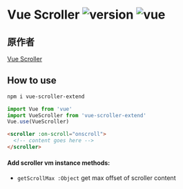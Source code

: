 # Vue Scroller ![version](https://img.shields.io/badge/version-%20v1.0.0%20-green.svg) ![vue](https://img.shields.io/badge/vue-%20v2.1%20-green.svg) 
## 原作者
[Vue Scroller](https://github.com/wangdahoo/vue-scroller) 

## How to use

```bash
npm i vue-scroller-extend
```

```js
import Vue from 'vue'
import VueScroller from 'vue-scroller-extend'
Vue.use(VueScroller)
```

```html
<scroller :on-scroll="onscroll">
  <!-- content goes here -->
</scroller>
```

#### Add scroller vm instance methods:

- `getScrollMax :Object` get max offset of scroller content
